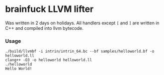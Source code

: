 # brainfuck LLVM lifter

Was written in 2 days on holidays. All handlers except `[` and `]` are written in C++ and compiled into llvm bytecode.

### Usage
```
./build/llvmbf -i intrin/intrin_64.bc --bf samples/helloworld.bf -o helloworld.ll
clang++ -O3 -o helloworld helloworld.ll
./helloworld
Hello World!
```